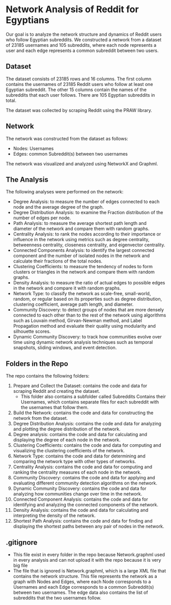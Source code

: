 # Network Analysis of Reddit for Egyptians

Our goal is to analyze the network structure and dynamics of Reddit users who follow Egyptian subreddits. We constructed a network from a dataset of 23185 usernames and 105 subreddits, where each node represents a user and each edge represents a common subreddit between two users. 

## Dataset

The dataset consists of 23185 rows and 16 columns. The first column contains the usernames of 23185 Reddit users who follow at least one Egyptian subreddit. The other 15 columns contain the names of the subreddits that each user follows. There are 105 Egyptian subreddits in total.

The dataset was collected by scraping Reddit using the PRAW library.

## Network

The network was constructed from the dataset as follows:

- Nodes: Usernames
- Edges: common Subreddit(s) between two usernames

The network was visualized and analyzed using NetworkX and Graphml.

## The Analysis

The following analyses were performed on the network:

- Degree Analysis: to measure the number of edges connected to each node and the average degree of the graph.
- Degree Distribution Analysis: to examine the Fraction  distribution of the number of edges per node.  
- Path Analysis: to measure the average shortest path length and diameter of the network and compare them with random graphs.
- Centrality Analysis: to rank the nodes according to their importance or influence in the network using metrics such as degree centrality, betweenness centrality, closeness centrality, and eigenvector centrality.
- Connected Components Analysis: to identify the largest connected component and the number of isolated nodes in the network and calculate their fractions of the total nodes.
- Clustering Coefficients: to measure the tendency of nodes to form clusters or triangles in the network and compare them with random graphs.
- Density Analysis: to measure the ratio of actual edges to possible edges in the network and compare it with random graphs.
- Network Type: to classify the network as scale-free, small-world, random, or regular based on its properties such as degree distribution, clustering coefficient, average path length, and diameter.
- Community Discovery: to detect groups of nodes that are more densely connected to each other than to the rest of the network using algorithms such as Louvain method, Girvan-Newman method, and Label Propagation method and evaluate their quality using modularity and silhouette scores.
- Dynamic Community Discovery: to track how communities evolve over time using dynamic network analysis techniques such as temporal snapshots, sliding windows, and event detection.



## Folders in the Repo

The repo contains the following folders:

01. Prepare and Collect the Dataset: contains the code and data for scraping Reddit and creating the dataset.    
    - This folder also contains a subfolder called Subreddits Contains their Usernames, which contains separate files for each subreddit with the usernames that follow them.
02. Build the Network: contains the code and data for constructing the network from the dataset.
03. Degree Distribution Analysis: contains the code and data for analyzing and plotting the degree distribution of the network.
04. Degree analysis: contains the code and data for calculating and displaying the degree of each node in the network.
05. Clustering Coefficients: contains the code and data for computing and visualizing the clustering coefficients of the network.
06. Network Type: contains the code and data for determining and comparing the network type with other types of networks.
07. Centrality Analysis: contains the code and data for computing and ranking the centrality measures of each node in the network.
08. Community Discovery: contains the code and data for applying and evaluating different community detection algorithms on the network.
09. Dynamic Community Discovery: contains the code and data for analyzing how communities change over time in the network.
10. Connected Component Analysis: contains the code and data for identifying and analyzing the connected components of the network.
11. Density Analysis: contains the code and data for calculating and interpreting the density of the network. 
12. Shortest Path Analysis: contains the code and data for finding and displaying the shortest paths between any pair of nodes in the network.

## .gitignore

- This file exist in every folder in the repo because  Network.graphml used in every analysis and can not upload it with the repo because it is very big file 
- The file that is ignored is Network.graphml, which is a large XML file that contains the network structure. This file represents the network as a graph with Nodes and Edges, where each Node corresponds to a Usernames and each Edge corresponds to a common Subreddit(s) between two usernames. The edge data also contains the list of subreddits that the two usernames follow.

